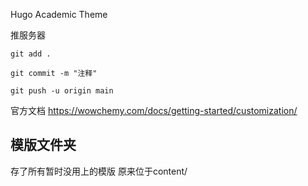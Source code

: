 Hugo Academic Theme

推服务器
```
git add .

git commit -m "注释"

git push -u origin main
```

官方文档
https://wowchemy.com/docs/getting-started/customization/

## 模版文件夹
存了所有暂时没用上的模版
原来位于content/
